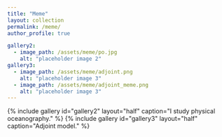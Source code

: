 ```yaml
---
title: "Meme"
layout: collection
permalink: /meme/
author_profile: true

gallery2:
  - image_path: /assets/meme/po.jpg
    alt: "placeholder image 2"
gallery3:    
  - image_path: /assets/meme/adjoint.png
    alt: "placeholder image 3"
  - image_path: /assets/meme/adjoint_meme.png
    alt: "placeholder image 3"
---
```


<!-- {% include gallery id="gallery3" class="full" caption="This is a third gallery example with two images and fills the entire content container." %} -->

{% include gallery id="gallery2" layout="half" caption="I study physical oceanography." %}
{% include gallery id="gallery3" layout="half" caption="Adjoint model." %}

